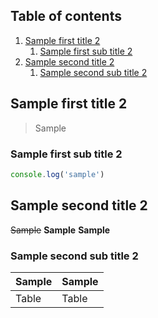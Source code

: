 ## Table of contents

1. [Sample first title 2](#sample-first-title-2)
   1. [Sample first sub title 2](#sample-first-sub-title-2)
1. [Sample second title 2](#sample-second-title-2)
   1. [Sample second sub title 2](#sample-second-sub-title-2)

## Sample first title 2

> Sample

### Sample first sub title 2

```javascript
console.log('sample')
```

## Sample second title 2

~~Sample~~
**Sample**
**Sample**

### Sample second sub title 2

| Sample | Sample |
| ------ | ------ |
| Table  | Table  |
